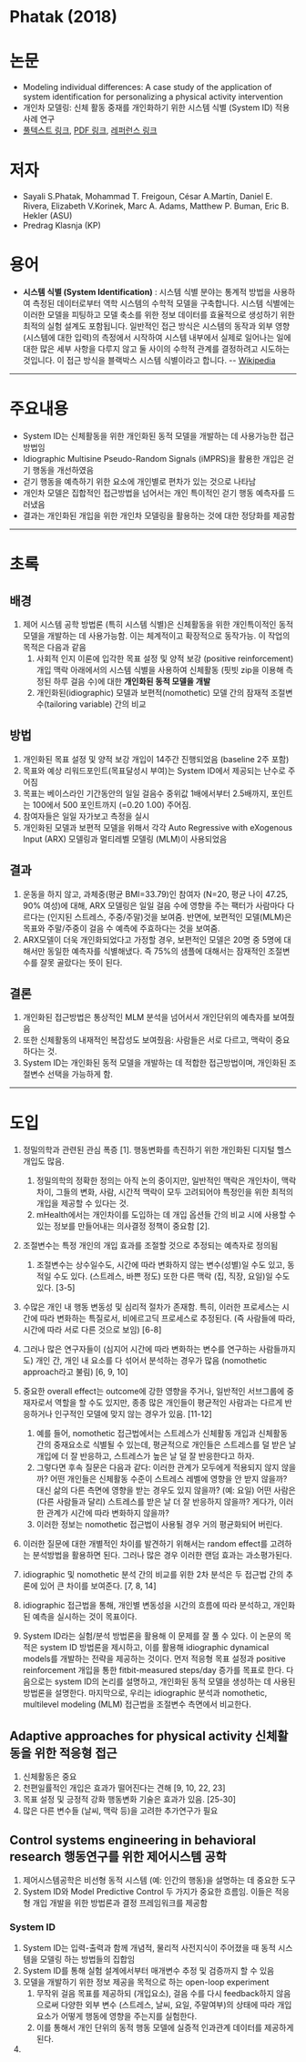 # Phatak (2018)
# 논문
- Modeling individual differences: A case study of the application of system identification for personalizing a physical activity intervention
- 개인차 모델링: 신체 활동 중재를 개인화하기 위한 시스템 식별 (System ID) 적용 사례 연구
- [풀텍스트 링크](https://www.sciencedirect.com/science/article/pii/S1532046418300121), [PDF 링크](https://www.sciencedirect.com/science/article/pii/S1532046418300121/pdfft?md5=4a620a15031d462eacbd250d055298b2&pid=1-s2.0-S1532046418300121-main.pdf), [레퍼런스 링크](https://www.sciencedirect.com/science/article/pii/S1532046418300121#bi005)

# 저자
* Sayali S.Phatak, Mohammad T. Freigoun, César A.Martín, Daniel E. Rivera, Elizabeth V.Korinek, Marc A. Adams, Matthew P. Buman, Eric B. Hekler (ASU)
* Predrag Klasnja (KP)

# 용어
- **시스템 식별 (System Identification)** : 시스템 식별 분야는 통계적 방법을 사용하여 측정된 데이터로부터 역학 시스템의 수학적 모델을 구축합니다. 시스템 식별에는 이러한 모델을 피팅하고 모델 축소를 위한 정보 데이터를 효율적으로 생성하기 위한 최적의 실험 설계도 포함됩니다. 일반적인 접근 방식은 시스템의 동작과 외부 영향(시스템에 대한 입력)의 측정에서 시작하여 시스템 내부에서 실제로 일어나는 일에 대한 많은 세부 사항을 다루지 않고 둘 사이의 수학적 관계를 결정하려고 시도하는 것입니다. 이 접근 방식을 블랙박스 시스템 식별이라고 합니다. -- [Wikipedia](https://en.wikipedia.org/wiki/System_identification)

---
# 주요내용
* System ID는 신체활동을 위한 개인화된 동적 모델을 개발하는 데 사용가능한 접근 방법임
* Idiographic Multisine Pseudo-Random Signals (iMPRS)을 활용한 개입은 걷기 행동을 개선하였음
* 걷기 행동을 예측하기 위한 요소에 개인별로 편차가 있는 것으로 나타남
* 개인차 모델은 집합적인 접근방법을 넘어서는 개인 특이적인 걷기 행동 예측자를 드러냈음
* 결과는 개인화된 개입을 위한 개인차 모델링을 활용하는 것에 대한 정당화를 제공함

---

# 초록
## 배경
1. 제어 시스템 공학 방법론 (특히 시스템 식별)은 신체활동을 위한 개인특이적인 동적모델을 개발하는 데 사용가능함. 이는 체계적이고 확장적으로 동작가능. 이 작업의 목적은 다음과 같음
    1. 사회적 인지 이론에 입각한 목표 설정 및 양적 보강 (positive reinforcement) 개입 맥락 아래에서의 시스템 식별을 사용하여 신체활동 (핏빗 zip을 이용해 측정된 하루 걸음 수)에 대한 **개인화된 동적 모델을 개발**
    2. 개인화된(idiographic) 모델과 보편적(nomothetic) 모델 간의 잠재적 조절변수(tailoring variable) 간의 비교

## 방법
1. 개인화된 목표 설정 및 양적 보강 개입이 14주간 진행되었음 (baseline 2주 포함)
2. 목표와 예상 리워드포인트(목표달성시 부여)는 System ID에서 제공되는 난수로 주어짐
3. 목표는 베이스라인 기간동안의 일일 걸음수 중위값 1배에서부터 2.5배까지, 포인트는 100에서 500 포인트까지 (=$0.20~$1.00) 주어짐.
4. 참여자들은 일일 자가보고 측정을 실시
5. 개인화된 모델과 보편적 모델을 위해서 각각 Auto Regressive with eXogenous Input (ARX) 모델링과 멀티레벨 모델링 (MLM)이 사용되었음

## 결과
1. 운동을 하지 않고, 과체중(평균 BMI=33.79)인 참여자 (N=20, 평균 나이 47.25, 90% 여성)에 대해, ARX 모델링은 일일 걸음 수에 영향을 주는 팩터가 사람마다 다르다는 (인지된 스트레스, 주중/주말)것을 보여줌. 반면에, 보편적인 모델(MLM)은 목표와 주말/주중이 걸음 수 예측에 주효하다는 것을 보여줌.
2. ARX모델이 더욱 개인화되었다고 가정할 경우, 보편적인 모델은 20명 중 5명에 대해서만 동일한 예측자를 식별해냈다. 즉 75%의 샘플에 대해서는 잠재적인 조절변수를 잘못 골랐다는 뜻이 된다.

## 결론
1. 개인화된 접근방법은 통상적인 MLM 분석을 넘어서서 개인단위의 예측자를 보여줬음
2. 또한 신체활동의 내재적인 복잡성도 보여줬음: 사람들은 서로 다르고, 맥락이 중요하다는 것.
3. System ID는 개인화된 동적 모델을 개발하는 데 적합한 접근방법이며, 개인화된 조절변수 선택을 가능하게 함.

---
# 도입
1. 정밀의학과 관련된 관심 폭증 [1]. 행동변화를 촉진하기 위한 개인화된 디지털 헬스 개입도 많음.
    1. 정밀의학의 정확한 정의는 아직 논의 중이지만, 일반적인 맥락은 개인차이, 맥락차이, 그들의 변화, 사람, 시간적 맥락이 모두 고려되어야 특정인을 위한 최적의 개입을 제공할 수 있다는 것.
    2. mHealth에서는 개인차이를 도입하는 데 개입 옵션들 간의 비교 시에 사용할 수 있는 정보를 만들어내는 의사결정 정책이 중요함 [2].

2. 조절변수는 특정 개인의 개입 효과를 조절할 것으로 추정되는 예측자로 정의됨
    1. 조절변수는 상수일수도, 시간에 따라 변화하지 않는 변수(성별)일 수도 있고, 동적일 수도 있다. (스트레스, 바쁜 정도) 또한 다른 맥락 (집, 직장, 요일)일 수도 있다. [3-5]

3. 수많은 개인 내 행동 변동성 및 심리적 절차가 존재함. 특히, 이러한 프로세스는 시간에 따라 변화하는 특질로서, 비에르고딕 프로세스로 추정된다. (즉 사람들에 따라, 시간에 따라 서로 다른 것으로 보임) [6-8]

4. 그러나 많은 연구자들이 (심지어 시간에 따라 변화하는 변수를 연구하는 사람들까지도) 개인 간, 개인 내 요소를 다 섞어서 분석하는 경우가 많음 (nomothetic approach라고 불림) [6, 9, 10]

5. 중요한 overall effect는 outcome에 강한 영향을 주거나, 일반적인 서브그룹에 중재자로서 역할을 할 수도 있지만, 종종 많은 개인들이 평균적인 사람과는 다르게 반응하거나 인구적인 모델에 맞지 않는 경우가 있음. [11-12]
    1. 예를 들어, nomothetic 접근법에서는 스트레스가 신체활동 개입과 신체활동 간의 중재요소로 식별될 수 있는데, 평균적으로 개인들은 스트레스를 덜 받은 날 개입에 더 잘 반응하고, 스트레스가 높은 날 덜 잘 반응한다고 하자. 
    2. 그렇다면 후속 질문은 다음과 같다: 이러한 관계가 모두에게 적용되지 않지 않을까? 어떤 개인들은 신체활동 수준이 스트레스 레벨에 영향을 안 받지 않을까? 대신 삶의 다른 측면에 영향을 받는 경우도 있지 않을까? (예: 요일) 어떤 사람은 (다른 사람들과 달리) 스트레스를 받은 날 더 잘 반응하지 않을까? 게다가, 이러한 관계가 시간에 따라 변화하지 않을까? 
    3. 이러한 정보는 nomothetic 접근법이 사용될 경우 거의 평균화되어 버린다.

6. 이러한 질문에 대한 개별적인 차이를 발견하기 위해서는 random effect를 고려하는 분석방법을 활용하면 된다. 그러나 많은 경우 이러한 랜덤 효과는 과소평가된다. 

7. idiographic 및 nomothetic 분석 간의 비교를 위한 2차 분석은 두 접근법 간의 추론에 있어 큰 차이를 보여준다. [7, 8, 14]

8. idiographic 접근법을 통해, 개인별 변동성을 시간의 흐름에 따라 분석하고, 개인화된 예측을 실시하는 것이 목표이다. 

9. System ID라는 실험/분석 방법론을 활용해 이 문제를 잘 풀 수 있다. 이 논문의 목적은 system ID 방법론을 제시하고, 이를 활용해 idiographic dynamical models를 개발하는 전략을 제공하는 것이다. 먼저 적응형 목표 설정과 positive reinforcement 개입을 통한 fitbit-measured steps/day 증가를 목표로 한다. 다음으로는 system ID의 논리를 설명하고, 개인화된 동적 모델을 생성하는 데 사용된 방법론을 설명한다. 마지막으로, 우리는 idiographic 분석과 nomothetic, multilevel modeling (MLM) 접근법을 조절변수 측면에서 비교한다.

## Adaptive approaches for physical activity 신체활동을 위한 적응형 접근

1. 신체활동은 중요
2. 천편일률적인 개입은 효과가 떨어진다는 견해 [9, 10, 22, 23]
3. 목표 설정 및 긍정적 강화 행동변화 기술은 효과가 있음. [25-30]
4. 많은 다른 변수들 (날씨, 맥락 등)을 고려한 추가연구가 필요

## Control systems engineering in behavioral research 행동연구를 위한 제어시스템 공학

1. 제어시스템공학은 비선형 동적 시스템 (예: 인간의 행동)을 설명하는 데 중요한 도구
2. System ID와 Model Predictive Control 두 가지가 중요한 흐름임. 이들은 적응형 개입 개발을 위한 방법론과 결정 프레임워크를 제공함

### System ID

1. System ID는 입력-출력과 함께 개념적, 물리적 사전지식이 주어졌을 때 동적 시스템을 모델링 하는 방법들의 집합임
2. System ID를 통해 실험 설계에서부터 매개변수 추정 및 검증까지 할 수 있음
3. 모델을 개발하기 위한 정보 제공을 목적으로 하는 open-loop experiment
    1. 무작위 걸음 목표를 제공하되 (개입요소), 걸음 수를 다시 feedback하지 않음으로써 다양한 외부 변수 (스트레스, 날씨, 요일, 주말여부)의 상태에 따라 개입요소가 어떻게 행동에 영향을 주는지를 실험한다.
    2. 이를 통해서 개인 단위의 동적 행동 모델에 실증적 인과관계 데이터를 제공하게 된다.
4. 